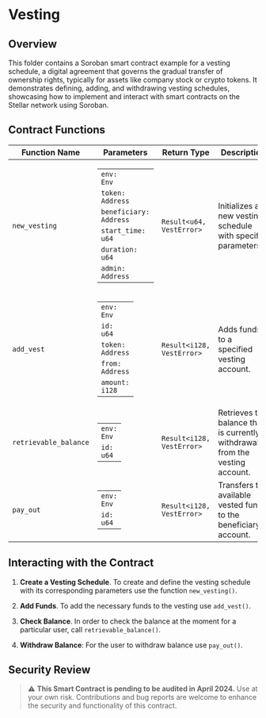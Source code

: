 # Vesting

## Overview

This folder contains a Soroban smart contract example for a vesting schedule, a digital agreement that governs the gradual transfer of ownership rights, typically for assets like company stock or crypto tokens. It demonstrates defining, adding, and withdrawing vesting schedules, showcasing how to implement and interact with smart contracts on the Stellar network using Soroban.

## Contract Functions

| Function Name         | Parameters                                                                                       | Return Type              | Description                                                                  |
|-----------------------|--------------------------------------------------------------------------------------------------|--------------------------|------------------------------------------------------------------------------|
| `new_vesting`         | <table><tbody><tr><td><code>env: Env</code></td></tr><tr><td><code>token: Address</code></td></tr><tr><td><code>beneficiary: Address</code></td></tr><tr><td><code>start_time: u64</code></td></tr><tr><td><code>duration: u64</code></td></tr><tr><td><code>admin: Address</code></td></tr></tbody></table> | `Result<u64, VestError>` | Initializes a new vesting schedule with specific parameters.                 |
| `add_vest`            | <table><tbody><tr><td><code>env: Env</code></td></tr><tr><td><code>id: u64</code></td></tr><tr><td><code>token: Address</code></td></tr><tr><td><code>from: Address</code></td></tr><tr><td><code>amount: i128</code></td></tr></tbody></table>                               | `Result<i128, VestError>`| Adds funds to a specified vesting account.                                   |
| `retrievable_balance` | <table><tbody><tr><td><code>env: Env</code></td></tr><tr><td><code>id: u64</code></td></tr></tbody></table>                                                                             | `Result<i128, VestError>`| Retrieves the balance that is currently withdrawable from the vesting account. |
| `pay_out`             | <table><tbody><tr><td><code>env: Env</code></td></tr><tr><td><code>id: u64</code></td></tr></tbody></table>                                                                             | `Result<i128, VestError>`| Transfers the available vested funds to the beneficiary's account.           |


## Interacting with the Contract

1. **Create a Vesting Schedule**. To create and define the vesting schedule with its corresponding parameters use the function `new_vesting()`.

2. **Add Funds**. To add the necessary funds to the vesting use `add_vest()`.

3. **Check Balance**. In order to check the balance at the moment for a particular user, call `retrievable_balance()`.

4. **Withdraw Balance**: For the user to withdraw balance use `pay_out()`.

## Security Review

> :warning: **This Smart Contract is pending to be audited in April 2024.** Use at your own risk. Contributions and bug reports are welcome to enhance the security and functionality of this contract.


